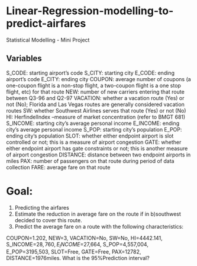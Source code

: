 # Linear-Regression-modelling-to-predict-airfares

Statistical Modelling - Mini Project


## Variables

S_CODE: starting airport’s code
S_CITY: starting city
E_CODE: ending airport’s code
E_CITY: ending city
COUPON: average number of coupons (a one-coupon flight is a non-stop flight, a two-coupon flight is a one stop flight, etc) for that route
NEW: number of new carriers entering that route between Q3-96 and Q2-97
VACATION: whether a vacation route (Yes) or not (No); Florida and Las Vegas routes are generally considered vacation routes
SW: whether Southwest Airlines serves that route (Yes) or not (No)
HI: HerfindelIndex –measure of market concentration (refer to BMGT 681)
S_INCOME: starting city’s average personal income
E_INCOME: ending city’s average personal income
S_POP: starting city’s population
E_POP: ending city’s population
SLOT: whether either endpoint airport is slot controlled or not; this is a measure of airport congestion
GATE: whether either endpoint airport has gate constraints or not; this is another measure of airport congestion
DISTANCE: distance between two endpoint airports in miles
PAX: number of passengers on that route during period of data collection
FARE: average fare on that route

# Goal:

1. Predicting the airfares
2. Estimate the reduction in average fare on the route if in b)southwest decided to cover this route.
3. Predict the average fare on a route with the following characteristics:

COUPON=1.202, NEW=3, VACATION=No, SW=No, HI=4442.141, S_INCOME=$28,760, E_INCOME=$27,664, S_POP=4,557,004, E_POP=3195,503, SLOT=Free, GATE=Free, PAX=12782, DISTANCE=1976miles. What is the 95%Prediction interval? 

